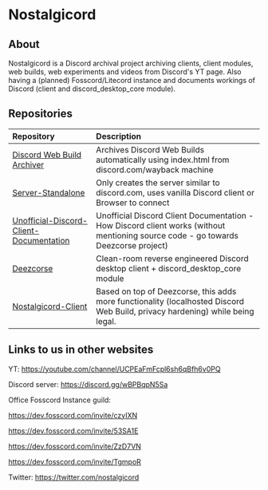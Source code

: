 # Nostalgicord
## About
Nostalgicord is a Discord archival project archiving clients, client modules, web builds, web experiments and videos from Discord's YT page. Also having a (planned) Fosscord/Litecord instance and documents workings of Discord (client and discord_desktop_core module).

## Repositories
| Repository | Description |
| :--- | :--- |
| [Discord Web Build Archiver](https://github.com/Nostalgicord/Discord-Web-Build-Archiver) | Archives Discord Web Builds automatically using index.html from discord.com/wayback machine |
| [Server-Standalone](https://github.com/Nostalgicord/Server-Standalone) | Only creates the server similar to discord.com, uses vanilla Discord client or Browser to connect |
| [Unofficial-Discord-Client-Documentation](https://github.com/Nostalgicord/Unofficial-Discord-Client-Documentation) | Unofficial Discord Client Documentation - How Discord client works (without mentioning source code - go towards Deezcorse project) |
| [Deezcorse](https://github.com/Nostalgicord/Deezcorse) | Clean-room reverse engineered Discord desktop client + discord_desktop_core module |
| [Nostalgicord-Client](https://github.com/Nostalgicord/Nostalgicord-Client) | Based on top of Deezcorse, this adds more functionality (localhosted Discord Web Build, privacy hardening) while being legal. |

## Links to us in other websites
YT: https://youtube.com/channel/UCPEaFmFcpl6sh6qBfh6v0PQ

Discord server: https://discord.gg/wBPBqpN5Sa

Office Fosscord Instance guild: 

https://dev.fosscord.com/invite/czyIXN 

https://dev.fosscord.com/invite/53SA1E

https://dev.fosscord.com/invite/ZzD7VN

https://dev.fosscord.com/invite/TgmpoR

Twitter: https://twitter.com/nostalgicord
